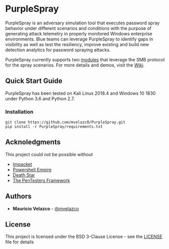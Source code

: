 # PurpleSpray

PurpleSpray is an adversary simulation tool that executes password spray behavior under different scenarios and conditions with the purpose of generating attack telemetry in properly monitored Windows enterprise environments. Blue teams can leverage PurpleSpray to identify gaps in visibility as well as test the resiliency, improve existing and build new detection analytics for password spraying attacks.

PurpleSpray currently supports two [modules](https://github.com/mvelazc0/PurpleSpray/wiki/Modules) that leverage the SMB protocol for the spray scenarios. For more details and demos, visit the [Wiki](https://github.com/mvelazc0/PurpleSpray/wiki/Home).

## Quick Start Guide

PurpleSpray has been tested on Kali Linux 2018.4 and Windows 10 1830 under Python 3.6 and Python 2.7.

### Installation

```
git clone https://github.com/mvelazc0/PurpleSpray.git
pip install -r PurpleSpray/requirements.txt
```

## Acknoledgments

This project could not be possible without

* [Impacket](https://github.com/SecureAuthCorp/impacket)
* [Powershell Empire](https://github.com/EmpireProject/Empire)
* [Death Star](https://github.com/byt3bl33d3r/DeathStar)
* [The PenTesters Framework](https://github.com/trustedsec/ptf)

## Authors

* **Mauricio Velazco** - [@mvelazco](https://twitter.com/mvelazco)

## License

This project is licensed under the BSD 3-Clause License - see the [LICENSE](LICENSE) file for details
